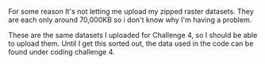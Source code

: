 For some reason It's not letting me upload my zipped raster datasets. They are each only around 70,000KB so i don't know why I'm having a problem. 

These are the same datasets I uploaded for Challenge 4, so I should be able to upload them. Until I get this sorted out, the data used in the code can be found under coding challenge 4. 
